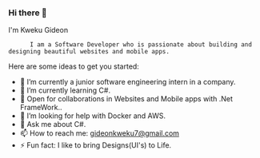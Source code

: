 ### Hi there 👋

I'm Kweku Gideon

          I am a Software Developer who is passionate about building and designing beautiful websites and mobile apps.
          

Here are some ideas to get you started:

- 🔭 I’m currently a junior software engineering intern in a company.
- 🌱 I’m currently learning C#.
- 👯 Open for collaborations in Websites and Mobile apps with .Net FrameWork..
- 🤔 I’m looking for help with Docker and AWS.
- 💬 Ask me about C#.
- 📫 How to reach me: gideonkweku7@gmail.com
- ⚡ Fun fact: I like to bring Designs(UI's) to Life.

